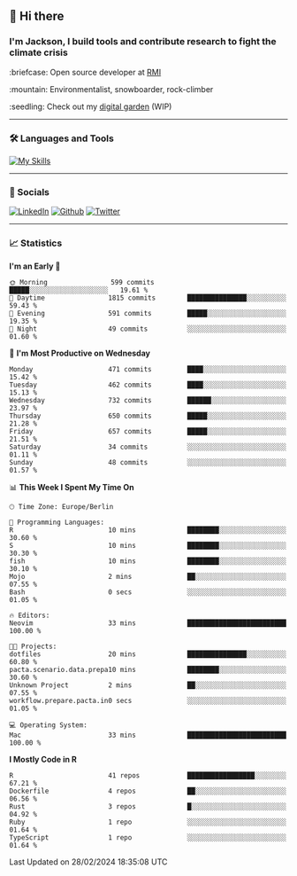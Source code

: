 ## :wave: Hi there
### I'm Jackson, I build tools and contribute research to fight the climate crisis
<p> :briefcase: Open source developer at <a href="https://rmi.org/" alt="RMI">RMI</a></p>
<p> :mountain: Environmentalist, snowboarder, rock-climber</p>
<p> :seedling: Check out my <a href="https://jdhoffa.github.io/" alt="digital garden">digital garden</a> (WIP) </p>

---

### :hammer_and_wrench: Languages and Tools

[![My Skills](https://skillicons.dev/icons?i=r,python,rust,js,html,css,postgresql,neovim,azure,docker,git&perline=6&theme=dark)](https://skillicons.dev)

---

### :iphone: Socials

[![LinkedIn](https://skillicons.dev/icons?i=linkedin&theme=dark)](https://www.linkedin.com/in/jackson-hoffart/) 
[![Github](https://skillicons.dev/icons?i=github&theme=dark)](https://github.com/jdhoffa) 
[![Twitter](https://skillicons.dev/icons?i=twitter&theme=dark)](https://twitter.com/jdhoffart) 

---

### :chart_with_upwards_trend: Statistics

 
<!--START_SECTION:waka-->
**I'm an Early 🐤** 

```text
🌞 Morning                599 commits         █████░░░░░░░░░░░░░░░░░░░░   19.61 % 
🌆 Daytime                1815 commits        ███████████████░░░░░░░░░░   59.43 % 
🌃 Evening                591 commits         █████░░░░░░░░░░░░░░░░░░░░   19.35 % 
🌙 Night                  49 commits          ░░░░░░░░░░░░░░░░░░░░░░░░░   01.60 % 
```
📅 **I'm Most Productive on Wednesday** 

```text
Monday                   471 commits         ████░░░░░░░░░░░░░░░░░░░░░   15.42 % 
Tuesday                  462 commits         ████░░░░░░░░░░░░░░░░░░░░░   15.13 % 
Wednesday                732 commits         ██████░░░░░░░░░░░░░░░░░░░   23.97 % 
Thursday                 650 commits         █████░░░░░░░░░░░░░░░░░░░░   21.28 % 
Friday                   657 commits         █████░░░░░░░░░░░░░░░░░░░░   21.51 % 
Saturday                 34 commits          ░░░░░░░░░░░░░░░░░░░░░░░░░   01.11 % 
Sunday                   48 commits          ░░░░░░░░░░░░░░░░░░░░░░░░░   01.57 % 
```


📊 **This Week I Spent My Time On** 

```text
🕑︎ Time Zone: Europe/Berlin

💬 Programming Languages: 
R                        10 mins             ████████░░░░░░░░░░░░░░░░░   30.60 % 
S                        10 mins             ████████░░░░░░░░░░░░░░░░░   30.30 % 
fish                     10 mins             ████████░░░░░░░░░░░░░░░░░   30.10 % 
Mojo                     2 mins              ██░░░░░░░░░░░░░░░░░░░░░░░   07.55 % 
Bash                     0 secs              ░░░░░░░░░░░░░░░░░░░░░░░░░   01.05 % 

🔥 Editors: 
Neovim                   33 mins             █████████████████████████   100.00 % 

🐱‍💻 Projects: 
dotfiles                 20 mins             ███████████████░░░░░░░░░░   60.80 % 
pacta.scenario.data.prepa10 mins             ████████░░░░░░░░░░░░░░░░░   30.60 % 
Unknown Project          2 mins              ██░░░░░░░░░░░░░░░░░░░░░░░   07.55 % 
workflow.prepare.pacta.in0 secs              ░░░░░░░░░░░░░░░░░░░░░░░░░   01.05 % 

💻 Operating System: 
Mac                      33 mins             █████████████████████████   100.00 % 
```

**I Mostly Code in R** 

```text
R                        41 repos            █████████████████░░░░░░░░   67.21 % 
Dockerfile               4 repos             ██░░░░░░░░░░░░░░░░░░░░░░░   06.56 % 
Rust                     3 repos             █░░░░░░░░░░░░░░░░░░░░░░░░   04.92 % 
Ruby                     1 repo              ░░░░░░░░░░░░░░░░░░░░░░░░░   01.64 % 
TypeScript               1 repo              ░░░░░░░░░░░░░░░░░░░░░░░░░   01.64 % 
```




 Last Updated on 28/02/2024 18:35:08 UTC
<!--END_SECTION:waka-->
